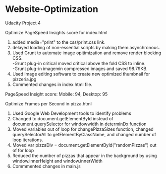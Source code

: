 # Website-Optimization <br />
Udacity Project 4 <br />

Optimize PageSpeed Insights score for index.html <br />
1) added media="print" to the css/print.css link.<br /> 
2) delayed loading of non-essential scripts by making them asynchronous.<br /> 
3) Used Grunt to automate image opitimization and remove render blocking CSS.<br /> 
  -Grunt plug-in critical moved critical above the fold CSS to inline. <br />
  -Grunt plug-in imagemin compressed images and saved 98.79KB.<br />
4) Used image editing software to create new optimized thumbnail for pizzeria.jpg<br />
5) Commented changes in index.html file.<br />

PageSpeed Insight score: Mobile: 94, Desktop: 95<br />

Optimize Frames per Second in pizza.html<br />
1) Used Google Web Development tools to identify problems<br />
2) Changed to document.getElementById instead of document.querySelector for windowwidth in determinDx function<br />
3) Moved variables out of loop for changePizzaSizes function, changed querySelectorAll to getElementByClassName, 
    and changed number of loop iterations. <br />
4) Moved var pizzaDiv = document.getElementById("randomPizzas") out of for loop<br />
5) Reduced the number of pizzas that appear in the background by using window.innerHeight and window.innerWidth<br />
6) Commmented changes in main.js<br />
